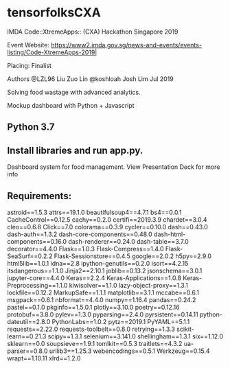 # tensorfolksCXA
IMDA Code::XtremeApps:: (CXA) Hackathon Singapore 2019

Event Website:
https://www2.imda.gov.sg/news-and-events/events-listing/Code-XtremeApps-2019|

Placing: Finalist

Authors
@LZL96 Liu Zuo Lin 
@koshloah Josh Lim
Jul 2019

Solving food wastage with advanced analytics.

Mockup dashboard with Python + Javascript

## Python 3.7
## Install libraries and run app.py.
Dashboard system for food management.
View Presentation Deck for more info

## Requirements:
astroid==1.5.3
attrs==19.1.0
beautifulsoup4==4.7.1
bs4==0.0.1
CacheControl==0.12.5
cachy==0.2.0
certifi==2019.3.9
chardet==3.0.4
cleo==0.6.8
Click==7.0
colorama==0.3.9
cycler==0.10.0
dash==0.43.0
dash-auth==1.3.2
dash-core-components==0.48.0
dash-html-components==0.16.0
dash-renderer==0.24.0
dash-table==3.7.0
decorator==4.4.0
Flask==1.0.3
Flask-Compress==1.4.0
Flask-SeaSurf==0.2.2
Flask-Sessionstore==0.4.5
google==2.0.2
h5py==2.9.0
html5lib==1.0.1
idna==2.8
ipython-genutils==0.2.0
isort==4.2.15
itsdangerous==1.1.0
Jinja2==2.10.1
joblib==0.13.2
jsonschema==3.0.1
jupyter-core==4.4.0
Keras==2.2.4
Keras-Applications==1.0.8
Keras-Preprocessing==1.1.0
kiwisolver==1.1.0
lazy-object-proxy==1.3.1
lockfile==0.12.2
MarkupSafe==1.1.1
matplotlib==3.1.1
mccabe==0.6.1
msgpack==0.6.1
nbformat==4.4.0
numpy==1.16.4
pandas==0.24.2
pastel==0.1.0
pkginfo==1.5.0.1
plotly==3.10.0
poetry==0.12.16
protobuf==3.8.0
pylev==1.3.0
pyparsing==2.4.0
pyrsistent==0.14.11
python-dateutil==2.8.0
PythonLabs==1.0.2
pytz==2019.1
PyYAML==5.1.1
requests==2.22.0
requests-toolbelt==0.8.0
retrying==1.3.3
scikit-learn==0.21.3
scipy==1.3.1
selenium==3.141.0
shellingham==1.3.1
six==1.12.0
sklearn==0.0
soupsieve==1.9.1
tomlkit==0.5.3
traitlets==4.3.2
ua-parser==0.8.0
urllib3==1.25.3
webencodings==0.5.1
Werkzeug==0.15.4
wrapt==1.10.11
xlrd==1.2.0




